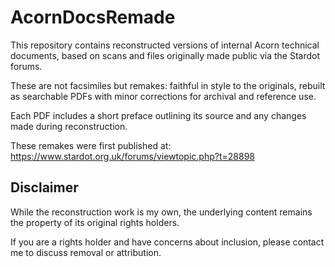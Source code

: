 # AcornDocsRemade

This repository contains reconstructed versions of internal Acorn technical documents, based on scans and files originally made public via the Stardot forums.

These are not facsimiles but remakes: faithful in style to the originals, rebuilt as searchable PDFs with minor corrections for archival and reference use.

Each PDF includes a short preface outlining its source and any changes made during reconstruction.

These remakes were first published at:  
https://www.stardot.org.uk/forums/viewtopic.php?t=28898

## Disclaimer

While the reconstruction work is my own, the underlying content remains the property of its original rights holders.

If you are a rights holder and have concerns about inclusion, please contact me to discuss removal or attribution.